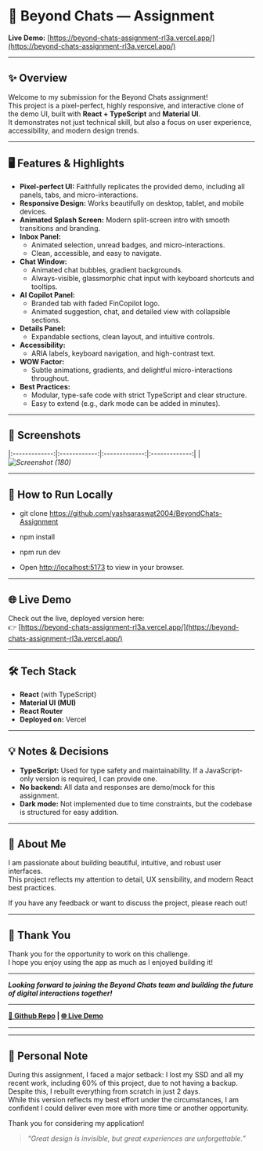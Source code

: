 # 🚀 Beyond Chats — Assignment

**Live Demo:** [https://beyond-chats-assignment-rl3a.vercel.app/](https://beyond-chats-assignment-rl3a.vercel.app/)

---

## ✨ Overview

Welcome to my submission for the Beyond Chats assignment!  
This project is a pixel-perfect, highly responsive, and interactive clone of the demo UI, built with **React + TypeScript** and **Material UI**.  
It demonstrates not just technical skill, but also a focus on user experience, accessibility, and modern design trends.

---

## 🖥️ Features & Highlights

- **Pixel-perfect UI:** Faithfully replicates the provided demo, including all panels, tabs, and micro-interactions.
- **Responsive Design:** Works beautifully on desktop, tablet, and mobile devices.
- **Animated Splash Screen:** Modern split-screen intro with smooth transitions and branding.
- **Inbox Panel:**  
  - Animated selection, unread badges, and micro-interactions.
  - Clean, accessible, and easy to navigate.
- **Chat Window:**  
  - Animated chat bubbles, gradient backgrounds.
  - Always-visible, glassmorphic chat input with keyboard shortcuts and tooltips.
- **AI Copilot Panel:**  
  - Branded tab with faded FinCopilot logo.
  - Animated suggestion, chat, and detailed view with collapsible sections.
- **Details Panel:**  
  - Expandable sections, clean layout, and intuitive controls.
- **Accessibility:**  
  - ARIA labels, keyboard navigation, and high-contrast text.
- **WOW Factor:**  
  - Subtle animations, gradients, and delightful micro-interactions throughout.
- **Best Practices:**  
  - Modular, type-safe code with strict TypeScript and clear structure.
  - Easy to extend (e.g., dark mode can be added in minutes).

---

## 📱 Screenshots
|:-------------:|:------------:|:-------------:|:-------------:|
| *![Screenshot (180)](https://github.com/user-attachments/assets/aaa8bb72-30ca-491a-8348-01611be29fd6)*

---

## 🚦 How to Run Locally

- git clone https://github.com/yashsaraswat2004/BeyondChats-Assignment
- npm install
- npm run dev


- Open [http://localhost:5173](http://localhost:5173) to view in your browser.

---

## 🌐 Live Demo

Check out the live, deployed version here:  
👉 [https://beyond-chats-assignment-rl3a.vercel.app/](https://beyond-chats-assignment-rl3a.vercel.app/)

---

## 🛠️ Tech Stack

- **React** (with TypeScript)
- **Material UI (MUI)**
- **React Router**
- **Deployed on:** Vercel

---

## 💡 Notes & Decisions

- **TypeScript:** Used for type safety and maintainability. If a JavaScript-only version is required, I can provide one.
- **No backend:** All data and responses are demo/mock for this assignment.
- **Dark mode:** Not implemented due to time constraints, but the codebase is structured for easy addition.

---

## 🤝 About Me

I am passionate about building beautiful, intuitive, and robust user interfaces.  
This project reflects my attention to detail, UX sensibility, and modern React best practices.

If you have any feedback or want to discuss the project, please reach out!

---

## 🙏 Thank You

Thank you for the opportunity to work on this challenge.  
I hope you enjoy using the app as much as I enjoyed building it!

---

**_Looking forward to joining the Beyond Chats team and building the future of digital interactions together!_**

---

**[🔗 Github Repo](https://github.com/yashsaraswat2004/BeyondChats-Assignment) | [🌐 Live Demo](https://beyond-chats-assignment-rl3a.vercel.app/)**

---

---

## 💪 Personal Note

During this assignment, I faced a major setback: I lost my SSD and all my recent work, including 60% of this project, due to not having a backup.  
Despite this, I rebuilt everything from scratch in just 2 days.  
While this version reflects my best effort under the circumstances, I am confident I could deliver even more with more time or another opportunity.

Thank you for considering my application!


> _“Great design is invisible, but great experiences are unforgettable.”_
